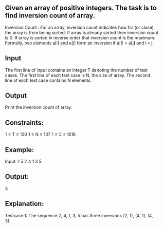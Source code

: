 ## Given an array of positive integers. The task is to find inversion count of array.

Inversion Count : For an array, inversion count indicates how far (or close) the array is from being sorted. If array is already sorted then inversion count is 0. If array is sorted in reverse order that inversion count is the maximum. 
Formally, two elements a[i] and a[j] form an inversion if a[i] > a[j] and i < j.

## Input
The first line of input contains an integer T denoting the number of test cases. The first line of each test case is N, the size of array. The second line of each test case contains N elements.


## Output
Print the inversion count of array.


## Constraints:
1 ≤ T ≤ 100
1 ≤ N ≤ 107
1 ≤ C ≤ 1018

## Example:
Input:
1
5
2 4 1 3 5

## Output:
3

## Explanation:
Testcase 1: The sequence 2, 4, 1, 3, 5 has three inversions (2, 1), (4, 1), (4, 3).
